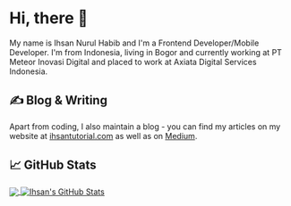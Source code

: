 # Hi, there 👋

My name is Ihsan Nurul Habib and I'm a Frontend Developer/Mobile Developer. I'm from Indonesia, living in Bogor and currently working at PT Meteor Inovasi Digital and placed to work at Axiata Digital Services Indonesia.

## &#x270d; Blog & Writing

Apart from coding, I also maintain a blog - you can find my articles on my website at [ihsantutorial.com](https://www.ihsantutorial.com/) as well as on [Medium](https://medium.com/@ihsan.inh).


## &#x1f4c8; GitHub Stats

<a href="https://github.com/ihsaninh/ihsaninh">
  <img align="center" src="https://github-readme-stats.vercel.app/api/top-langs/?username=ihsaninh&hide=css,html&title_color=ffffff&text_color=c9cacc&icon_color=2bbc8a&bg_color=1d1f21" />
</a>
<a href="https://github.com/ihsaninh/ihsaninh">
  <img align="center" src="https://github-readme-stats.vercel.app/api?username=ihsaninh&show_icons=true&line_height=27&count_private=true&title_color=ffffff&text_color=c9cacc&icon_color=2bbc8a&bg_color=1d1f21" alt="Ihsan's GitHub Stats" />
</a>

